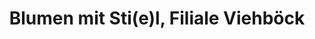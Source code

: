 ---
title: "Blumen mit Sti(e)l, Filiale Viehböck"
url: /bad-zell/blumen-mit-sti-e-l-filiale-viehboeck/
shop: Blumen
---